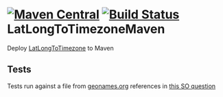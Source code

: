 # [![Maven Central](https://img.shields.io/maven-central/v/com.moodysalem/LatLongToTimezoneMaven.svg)](http://search.maven.org/#search%7Cga%7C1%7Cg%3A%22com.moodysalem%22%20a%3A%22LatLongToTimezoneMaven%22)  [![Build Status](https://travis-ci.org/moodysalem/LatLongToTimezoneMaven.svg?branch=master)](https://travis-ci.org/moodysalem/LatLongToTimezoneMaven) LatLongToTimezoneMaven
Deploy [LatLongToTimezone](https://github.com/drtimcooper/LatLongToTimezone) to Maven


## Tests

Tests run against a file from [geonames.org](http://www.geonames.org) references in [this SO question](http://stackoverflow.com/questions/5584602/determine-timezone-from-latitude-longitude-without-using-web-services-like-geona/5584826#5584826)
